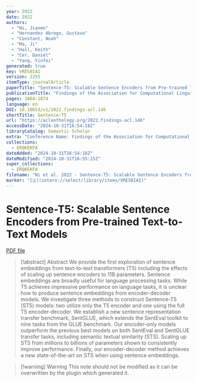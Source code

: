 ```yaml
---
year: 2022
date: 2022
authors:
  - "Ni, Jianmo"
  - "Hernandez Abrego, Gustavo"
  - "Constant, Noah"
  - "Ma, Ji"
  - "Hall, Keith"
  - "Cer, Daniel"
  - "Yang, Yinfei"
generated: true
key: VRES8IAI
version: 2255
itemType: journalArticle
paperTitle: "Sentence-T5: Scalable Sentence Encoders from Pre-trained Text-to-Text Models"
publicationTitle: "Findings of the Association for Computational Linguistics: ACL 2022"
pages: 1864-1874
language: en
DOI: 10.18653/v1/2022.findings-acl.146
shortTitle: Sentence-T5
url: "https://aclanthology.org/2022.findings-acl.146"
accessDate: "2024-10-31T16:54:18Z"
libraryCatalog: Semantic Scholar
extra: "Conference Name: Findings of the Association for Computational Linguistics: ACL 2022 Place: Dublin, Ireland Publisher: Association for Computational Linguistics"
collections:
  - ERQKEKFA
dateAdded: "2024-10-31T16:54:18Z"
dateModified: "2024-10-31T16:55:15Z"
super_collections:
  - ERQKEKFA
filename: "Ni et al. 2022 - Sentence-T5: Scalable Sentence Encoders from Pre-trained Text-to-Text Models.pdf"
marker: "[🇿](zotero://select/library/items/VRES8IAI)"
---
```

# Sentence-T5: Scalable Sentence Encoders from Pre-trained Text-to-Text Models

[PDF file](/Papers/PDFs/Ni%20et%20al.%202022%20-%20Sentence-T5:%20Scalable%20Sentence%20Encoders%20from%20Pre-trained%20Text-to-Text%20Models.pdf)

> [!abstract] Abstract
> We provide the first exploration of sentence embeddings from text-to-text transformers (T5) including the effects of scaling up sentence encoders to 11B parameters. Sentence embeddings are broadly useful for language processing tasks. While T5 achieves impressive performance on language tasks, it is unclear how to produce sentence embeddings from encoder-decoder models. We investigate three methods to construct Sentence-T5 (ST5) models: two utilize only the T5 encoder and one using the full T5 encoder-decoder. We establish a new sentence representation transfer benchmark, SentGLUE, which extends the SentEval toolkit to nine tasks from the GLUE benchmark. Our encoder-only models outperform the previous best models on both SentEval and SentGLUE transfer tasks, including semantic textual similarity (STS). Scaling up ST5 from millions to billions of parameters shown to consistently improve performance. Finally, our encoder-decoder method achieves a new state-of-the-art on STS when using sentence embeddings.

>[!warning] Warning
> This note should not be modified as it can be overwritten by the plugin which generated it.


